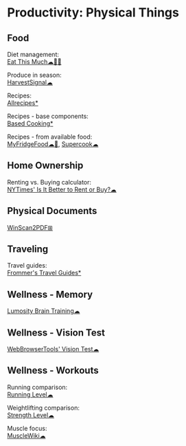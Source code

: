 # Productivity: Physical Things

## Food

Diet management:  
[Eat This Much☁🍎🤖](https://www.eatthismuch.com/)

Produce in season:  
[HarvestSignal☁](https://harvestsignal.com/)

Recipes:  
[Allrecipes*](https://www.allrecipes.com/)

Recipes - base components:  
[Based Cooking*](https://based.cooking/)

Recipes - from available food:  
[MyFridgeFood☁🤖](https://myfridgefood.com/),
[Supercook☁](https://www.supercook.com/#/recipes)

## Home Ownership

Renting vs. Buying calculator:  
[NYTimes' Is It Better to Rent or Buy?☁](https://www.nytimes.com/interactive/2014/upshot/buy-rent-calculator.html)

## Physical Documents

[WinScan2PDF⊞](https://www.softwareok.com/?seite=Microsoft/WinScan2PDF)

## Traveling

Travel guides:  
[Frommer's Travel Guides*](https://www.frommers.com/)

## Wellness - Memory

[Lumosity Brain Training☁](https://www.lumosity.com/en/)

## Wellness - Vision Test

[WebBrowserTools' Vision Test☁](https://webbrowsertools.com/vision-test/)

## Wellness - Workouts

Running comparison:  
[Running Level☁](https://runninglevel.com/)

Weightlifting comparison:  
[Strength Level☁](https://strengthlevel.com/)

Muscle focus:  
[MuscleWiki☁](https://musclewiki.com/)

